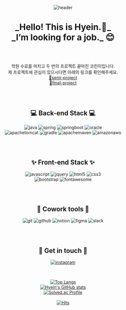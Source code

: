 <div align="center">

![header](https://capsule-render.vercel.app/api?type=waving&color=0:12c2e9,50:c471ed,100:f64f59&height=200&section=header&text=hyein's%20github&fontColor=ffffff&fontSize=30&fontAlignY=39)
<h1> _Hello! This is Hyein.👋_<br>_I’m looking for a job._ 😊 </h1><br>
<br>
  
학원 수료를 마치고 두 번의 프로젝트 끝마친 코린이입니다.<br>제 프로젝트에 관심이 있으시다면 아래의 링크를 확인해주세요.<br>
[🔗semi-project](https://github.com/hye-github/KH-semi-project)<br>
[🔗final-project](https://github.com/hye-github/Project-deli "ver1.0.0 develop 중")<br>

<br>
<br>

## 💻 Back-end Stack 💻
![java](https://img.shields.io/badge/JAVA-007396?style=for-the-badge&logo=java&logoColor=white) ![spring](https://img.shields.io/badge/Spring-6DB33F?style=for-the-badge&logo=Spring&logoColor=white)
![springboot](https://img.shields.io/badge/springboot-6DB33F?style=for-the-badge&logo=springboot&logoColor=white) ![oracle](https://img.shields.io/badge/oracle-F80000?style=for-the-badge&logo=oracle&logoColor=white)<br>
![apachetomcat](https://img.shields.io/badge/apachetomcat-F8DC75?style=for-the-badge&logo=apachetomcat&logoColor=white) ![gradle](https://img.shields.io/badge/gradle-02303A?style=for-the-badge&logo=gradle&logoColor=white) ![apachemaven](https://img.shields.io/badge/apachemaven-C71A36?style=for-the-badge&logo=apachemaven&logoColor=white) ![amazonaws](https://img.shields.io/badge/amazonaws-232F3E?style=for-the-badge&logo=amazonaws&logoColor=white)

<br>
<br>
  
## ✨ Front-end Stack ✨
  
![javascript](https://img.shields.io/badge/javascript-F7DF1E?style=for-the-badge&logo=javascript&logoColor=black)
![jquery](https://img.shields.io/badge/jquery-0769AD?style=for-the-badge&logo=jquery&logoColor=white)
![html5](https://img.shields.io/badge/html-E34F26?style=for-the-badge&logo=html5&logoColor=white)
![css3](https://img.shields.io/badge/css-1572B6?style=for-the-badge&logo=css3&logoColor=white)<br>
![bootstrap](https://img.shields.io/badge/bootstrap-7952B3?style=for-the-badge&logo=bootstrap&logoColor=white)
![fontawesome](https://img.shields.io/badge/fontawesome-339AF0?style=for-the-badge&logo=fontawesome&logoColor=white)

<br>
<br>
  
## 🤝 Cowork tools 🤝
  
![git](https://img.shields.io/badge/git-F05032?style=for-the-badge&logo=git&logoColor=white)
![github](https://img.shields.io/badge/github-181717?style=for-the-badge&logo=github&logoColor=white)
![notion](https://img.shields.io/badge/notion-000000?style=for-the-badge&logo=notion&logoColor=white)
![figma](https://img.shields.io/badge/figma-F24E1E?style=for-the-badge&logo=figma&logoColor=white)
![slack](https://img.shields.io/badge/slack-4A154B?style=for-the-badge&logo=slack&logoColor=white)

<br>
<br>
  
## 📌 Get in touch 📌
[![instagram](https://img.shields.io/badge/instagram-E4405F?style=for-the-badge&logo=instagram&logoColor=black)](https://www.instagram.com/hye_iio/)

<br><br>
[![Top Langs](https://github-readme-stats.vercel.app/api/top-langs/?username=hye-github&theme=buefy&layout=compact)](https://github.com/anuraghazra/github-readme-stats)<br>
[![Hyein's GitHub stats](https://github-readme-stats.vercel.app/api?username=hye-github&theme=buefy&show_icons=true)](https://github.com/anuraghazra/github-readme-stats)<br>
[![Solved.ac Profile](http://mazassumnida.wtf/api/v2/generate_badge?boj=hyein12)](https://solved.ac/hyein12/)<br><br>
[![Hits](https://hits.seeyoufarm.com/api/count/incr/badge.svg?url=https%3A%2F%2Fgithub.com%2Fhye-github%2Fhit-counter&count_bg=%238435B6&title_bg=%23555555&icon=&icon_color=%23E7E7E7&title=hits&edge_flat=false)](https://hits.seeyoufarm.com)

</div>
